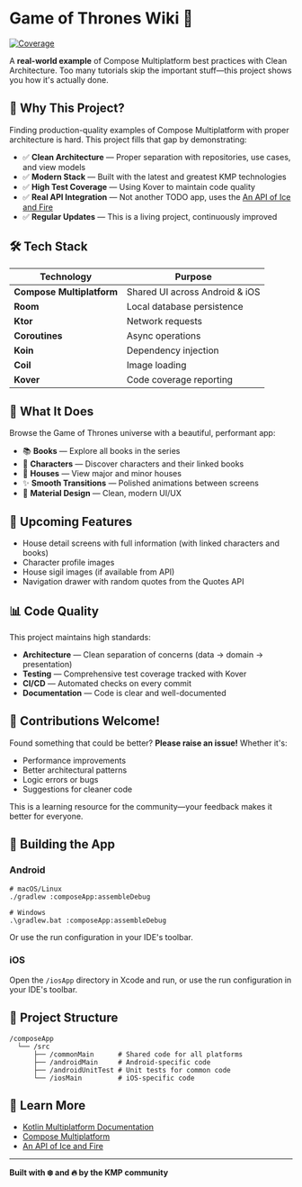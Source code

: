 # Game of Thrones Wiki 🐉

[![Coverage](https://img.shields.io/badge/Coverage-Check%20CI-blue)](https://github.com/sdetilly/GameOfThronesWiki/actions)

A **real-world example** of Compose Multiplatform best practices with Clean Architecture. Too many tutorials skip the important stuff—this project shows you how it's actually done.

## 🎯 Why This Project?

Finding production-quality examples of Compose Multiplatform with proper architecture is hard. This project fills that gap by demonstrating:

- ✅ **Clean Architecture** — Proper separation with repositories, use cases, and view models
- ✅ **Modern Stack** — Built with the latest and greatest KMP technologies
- ✅ **High Test Coverage** — Using Kover to maintain code quality
- ✅ **Real API Integration** — Not another TODO app, uses the [An API of Ice and Fire](https://anapioficeandfire.com/)
- ✅ **Regular Updates** — This is a living project, continuously improved

## 🛠️ Tech Stack

| Technology | Purpose |
|------------|---------|
| **Compose Multiplatform** | Shared UI across Android & iOS |
| **Room** | Local database persistence |
| **Ktor** | Network requests |
| **Coroutines** | Async operations |
| **Koin** | Dependency injection |
| **Coil** | Image loading |
| **Kover** | Code coverage reporting |

## 📱 What It Does

Browse the Game of Thrones universe with a beautiful, performant app:

- 📚 **Books** — Explore all books in the series
- 👑 **Characters** — Discover characters and their linked books
- 🏰 **Houses** — View major and minor houses
- ✨ **Smooth Transitions** — Polished animations between screens
- 🎨 **Material Design** — Clean, modern UI/UX

## 🚧 Upcoming Features

- House detail screens with full information (with linked characters and books)
- Character profile images
- House sigil images (if available from API)
- Navigation drawer with random quotes from the Quotes API

## 📊 Code Quality

This project maintains high standards:

- **Architecture** — Clean separation of concerns (data → domain → presentation)
- **Testing** — Comprehensive test coverage tracked with Kover
- **CI/CD** — Automated checks on every commit
- **Documentation** — Code is clear and well-documented

## 🤝 Contributions Welcome!

Found something that could be better? **Please raise an issue!** Whether it's:

- Performance improvements
- Better architectural patterns
- Logic errors or bugs
- Suggestions for cleaner code

This is a learning resource for the community—your feedback makes it better for everyone.

## 🚀 Building the App

### Android
```shell
# macOS/Linux
./gradlew :composeApp:assembleDebug

# Windows
.\gradlew.bat :composeApp:assembleDebug
```

Or use the run configuration in your IDE's toolbar.

### iOS
Open the `/iosApp` directory in Xcode and run, or use the run configuration in your IDE's toolbar.

## 📂 Project Structure

```
/composeApp
  └── /src
      ├── /commonMain      # Shared code for all platforms
      ├── /androidMain     # Android-specific code
      ├── /androidUnitTest # Unit tests for common code
      └── /iosMain         # iOS-specific code
```

## 📖 Learn More

- [Kotlin Multiplatform Documentation](https://www.jetbrains.com/help/kotlin-multiplatform-dev/get-started.html)
- [Compose Multiplatform](https://www.jetbrains.com/lp/compose-multiplatform/)
- [An API of Ice and Fire](https://anapioficeandfire.com/)

---

**Built with ❄️ and 🔥 by the KMP community**
